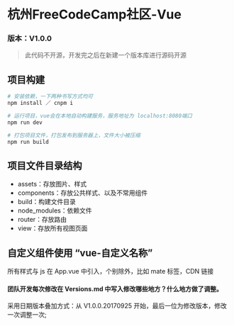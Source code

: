 
# 杭州FreeCodeCamp社区-Vue
### 版本：V1.0.0

> 此代码不开源，开发完之后在新建一个版本库进行源码开源

## 项目构建

``` bash
# 安装依赖，一下两种书写方式均可
npm install ／ cnpm i

# 运行项目，vue会在本地自动构建服务，服务地址为 localhost:8080端口
npm run dev

# 打包项目文件，打包发布到服务器上，文件大小被压缩
npm run build

```
 
 ## 项目文件目录结构
 - assets：存放图片、样式
 - components：存放公共样式、以及不常用组件
 - build：构建文件目录
 - node_modules：依赖文件
 - router：存放路由
 - view：存放所有视图页面

 ## 自定义组件使用 “vue-自定义名称”

 所有样式与 js 在 App.vue 中引入，个别除外，比如 mate 标签，CDN 链接

#### 团队开发每次修改在 Versions.md 中写入修改哪些地方？什么地方做了调整。 
采用日期版本叠加方式：从 V1.0.0.20170925 开始，最后一位为修改版本，修改一次调整一次;




